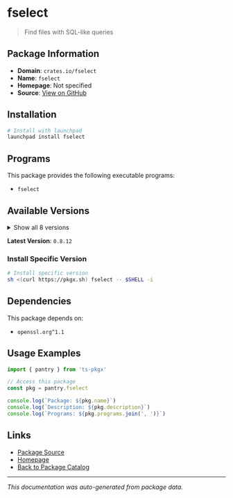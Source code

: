 # fselect

> Find files with SQL-like queries

## Package Information

- **Domain**: `crates.io/fselect`
- **Name**: `fselect`
- **Homepage**: Not specified
- **Source**: [View on GitHub](https://github.com/pkgxdev/pantry/tree/main/projects/crates.io/fselect/package.yml)

## Installation

```bash
# Install with launchpad
launchpad install fselect
```

## Programs

This package provides the following executable programs:

- `fselect`

## Available Versions

<details>
<summary>Show all 8 versions</summary>

- `0.8.12`, `0.8.11`, `0.8.10`, `0.8.9`, `0.8.8`
- `0.8.6`, `0.8.5`, `0.8.4`

</details>

**Latest Version**: `0.8.12`

### Install Specific Version

```bash
# Install specific version
sh <(curl https://pkgx.sh) fselect -- $SHELL -i
```

## Dependencies

This package depends on:

- `openssl.org^1.1`

## Usage Examples

```typescript
import { pantry } from 'ts-pkgx'

// Access this package
const pkg = pantry.fselect

console.log(`Package: ${pkg.name}`)
console.log(`Description: ${pkg.description}`)
console.log(`Programs: ${pkg.programs.join(', ')}`)
```

## Links

- [Package Source](https://github.com/pkgxdev/pantry/tree/main/projects/crates.io/fselect/package.yml)
- [Homepage](#)
- [Back to Package Catalog](../package-catalog.md)

---

*This documentation was auto-generated from package data.*
